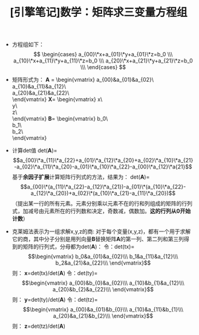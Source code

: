 ﻿---
title: '[引擎笔记]数学：矩阵求三变量方程组'
tags: ['引擎笔记','笔记']
copyright: true
---
- 方程组如下：
$$
\begin{cases}
a_{00}\*x+a_{01}\*y+a_{01}\*z=b_0 \\\
a_{10}\*x+a_{11}\*y+a_{11}\*z=b_0 \\\
a_{20}\*x+a_{21}\*y+a_{21}\*z=b_0 \\\
\end{cases}
$$
<!--more-->
- 矩阵形式为：
**A** =
\begin{vmatrix}
a_{00}&a_{01}&a_{02}\\\
a_{10}&a_{11}&a_{12}\\\
a_{20}&a_{21}&a_{22}\\\
\end{vmatrix}
**X**=
\begin{vmatrix}
x\\\
y\\\
z\\\
\end{vmatrix}
**B**=
\begin{vmatrix}
b_0\\\
b_1\\\
b_2\\\
\end{vmatrix}
- 计算det值
det(**A**)=$$a_{00}\*a_{11}\*a_{22}+a_{01}\*a_{12}\*a_{20}+a_{02}\*a_{10}\*a_{21}-a_{02}\*a_{11}\*a_{20}-a_{01}\*a_{10}\*a_{22}-a_{00}\*a_{12}\*a{21}$$
基于**余因子扩展**计算矩阵行列式的方法，结果为：
det(**A**)=$$a_{00}\*(a_{11}\*a_{22}-a_{12}\*a_{21})-a_{01}\*(a_{10}\*a_{22}-a_{12}\*a_{20})+a_{02}\*(a_{10}\*a_{21}-a_{11}\*a_{20})$$
（提出某一行的所有元素。元素分别乘以元素不在的行和列组成的矩阵的行列式，加减号由元素所在的行列数和决定，奇数减，偶数加。**这的行列从0开始计数**）

- 克莱姆法表示为一组求解x,y,z的商:
	对于每个变量(x,y,z)，都有一个用于求解它的商，其中分子分别是用列向量**B**替换矩阵**A**的第一列、第二列和第三列得到的矩阵的行列式，分母都为det(**A**)：
令：det(tx)=
$$\begin{vmatrix}
b_0&a_{01}&a_{02}\\\
b_1&a_{11}&a_{12}\\\
b_2&a_{21}&a_{22}\\\
\end{vmatrix}$$
则：
**x**=det(tx)/det(**A**)
令：det(ty)=
$$\begin{vmatrix}
a_{00}&b_{0}&a_{02}\\\
a_{10}&b_{1}&a_{12}\\\
a_{20}&b_{2}&a_{22}\\\
\end{vmatrix}$$
则：
**y**=det(ty)/det(**A**)
令：det(tz)=
$$\begin{vmatrix}
a_{00}&a_{01}&b_{0}\\\
a_{10}&a_{11}&b_{1}\\\
a_{20}&a_{21}&b_{2}\\\
\end{vmatrix}$$
则：
**z**=det(tz)/det(**A**)
													
																	
